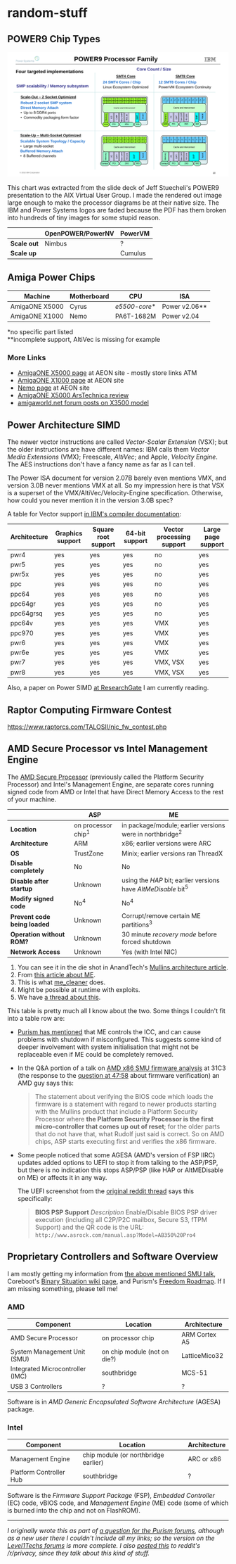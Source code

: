 # random-stuff

## POWER9 Chip Types

![slide 10 from POWER9 presentation](417cc949b5deeceec99d32fd6367102c2559b436.png)

This chart was extracted from the slide deck of Jeff Stuecheli's POWER9 presentation to the AIX Virtual User Group. I made the rendered out image large enough to make the processor diagrams be at their native size. The IBM and Power Systems logos are faded because the PDF has them broken into hundreds of tiny images for some stupid reason.

||OpenPOWER/PowerNV|PowerVM
-|-|-
**Scale out**|Nimbus|?
**Scale up**||Cumulus

## Amiga Power Chips

Machine|Motherboard|CPU|ISA
-|-|-|-
AmigaONE X5000 | Cyrus | *e5500-core** | Power v2.06**
AmigaONE X1000 | Nemo | PA6T-1682M | Power v2.04

*no specific part listed  
**incomplete support, AltiVec is missing for example

### More Links
* [AmigaONE X5000 page](http://www.a-eon.com/index.php?page=x5000) at AEON site - mostly store links ATM
* [AmigaONE X1000 page](http://www.a-eon.com/index.php?page=x1000) at AEON site
* [Nemo page](http://www.a-eon.com/?page=nemo) at AEON site
* [AmigaONE X5000 ArsTechnica review](https://arstechnica.com/gadgets/2017/05/the-a-eon-amiga-x5000-reviewed-the-beloved-amiga-meets-2017/)
* [amigaworld.net forum posts on X3500 model](http://amigaworld.net/modules/newbb/viewtopic.php?topic_id=39529&forum=33)

## Power Architecture SIMD

The newer vector instructions are called *Vector-Scalar Extension* (VSX); but the older instructions are have different names: IBM calls them *Vector Media Extensions* (VMX); Freescale, *AltiVec*; and Apple, *Velocity Engine*. The AES instructions don't have a fancy name as far as I can tell.

The Power ISA document for version 2.07B barely even mentions VMX, and version 3.0B never mentions VMX at all. So my impression here is that VSX is a superset of the VMX/AltiVec/Velocity-Engine specification. Otherwise, how could you never mention it in the version 3.0B spec?

A table for Vector support [in IBM's compiler documentation](https://www.ibm.com/support/knowledgecenter/SSGH2K_13.1.0/com.ibm.xlc131.aix.doc/compiler_ref/opt_arch.html):

<table><thead>
	<tr><th>Architecture</th><th>Graphics support</th><th>Square root support</th><th>64-bit support</th><th>Vector processing support</th><th>Large page support</th></tr>
	</thead><tbody>
	<tr><td>pwr4</td><td>yes</td><td>yes</td><td>yes</td><td>no</td><td>yes</td></tr>
	<tr><td>pwr5</td><td>yes</td><td>yes</td><td>yes</td><td>no</td><td>yes</td></tr>
	<tr><td>pwr5x</td><td>yes</td><td>yes</td><td>yes</td><td>no</td><td>yes</td></tr>
	<tr><td>ppc</td><td>yes</td><td>yes</td><td>yes</td><td>no</td><td>yes</td></tr>
	<tr><td>ppc64</td><td>yes</td><td>yes</td><td>yes</td><td>no</td><td>yes</td></tr>
	<tr><td>ppc64gr</td><td>yes</td><td>yes</td><td>yes</td><td>no</td><td>yes</td></tr>
	<tr><td>ppc64grsq</td><td>yes</td><td>yes</td><td>yes</td><td>no</td><td>yes</td></tr>
	<tr><td>ppc64v</td><td>yes</td><td>yes</td><td>yes</td><td>VMX</td><td>yes</td></tr>
	<tr><td>ppc970</td><td>yes</td><td>yes</td><td>yes</td><td>VMX</td><td>yes</td></tr>
	<tr><td>pwr6</td><td>yes</td><td>yes</td><td>yes</td><td>VMX</td><td>yes</td></tr>
	<tr><td>pwr6e</td><td>yes</td><td>yes</td><td>yes</td><td>VMX</td><td>yes</td></tr>
	<tr><td>pwr7</td><td>yes</td><td>yes</td><td>yes</td><td>VMX, VSX</td><td>yes</td></tr>
	<tr><td>pwr8</td><td>yes</td><td>yes</td><td>yes</td><td>VMX, VSX</td><td>yes</td></tr>
</tbody></table>

Also, a paper on Power SIMD [at ResearchGate](https://www.researchgate.net/publication/299472451_Workload_acceleration_with_the_IBM_POWER_vector-scalar_architecture) I am currently reading.

## Raptor Computing Firmware Contest

https://www.raptorcs.com/TALOSII/nic_fw_contest.php

## AMD Secure Processor vs Intel Management Engine

The [AMD Secure Processor][0] (previously called the Platform Security Processor) and Intel's Management Engine, are separate cores running signed code from AMD or Intel that have Direct Memory Access to the rest of your machine.

||ASP|ME
-|-|-
**Location**|on processor chip<sup>1</sup>|in package/module; earlier versions were in northbridge<sup>2</sup>
**Architecture**|ARM|x86; earlier versions were ARC
**OS**|TrustZone|Minix; earlier versions ran ThreadX
**Disable completely**|No|No
**Disable after startup**|Unknown|using the *HAP* bit; earlier versions have *AltMeDisable* bit<sup>5</sup>
**Modify signed code**|No<sup>4</sup>|No<sup>4</sup>
**Prevent code being loaded**|Unknown|Corrupt/remove certain ME partitions<sup>3</sup>
**Operation without ROM?**|Unknown|30 minute *recovery mode* before forced shutdown
**Network Access**|Unknown|Yes (with Intel NIC)

1. You can see it in the die shot in AnandTech's [Mullins architecture article][1].
2. From [this article about ME][2].
3. This is what [me_cleaner][3] does.
4. Might be possible at runtime with exploits.
5. We have [a thread about this][11].

This table is pretty much all I know about the two. Some things I couldn't fit into a table row are:
* [Purism has mentioned][4] that ME controls the ICC, and can cause problems with shutdown if misconfigured. This suggests some kind of deeper involvement with system initialisation that might not be replaceable even if ME could be completely removed.
* In the Q&A portion of a talk on [AMD x86 SMU firmware analysis][5] at 31C3 (the response to the [question at 47:58][6] about firmware verification) an AMD guy says this:
  > The statement about verifying the BIOS code which loads the firmware is a statement with regard to newer products starting with the Mullins product that include a Platform Security Processor where **the Platform Security Processor is the first micro-controller that comes up out of reset**; for the older parts that do not have that, what Rudolf just said is correct.
  So on AMD chips, ASP starts executing first and verifies the x86 firmware.
* Some people noticed that some AGESA (AMD's version of FSP IIRC) updates added options to UEFI to stop it from talking to the ASP/PSP, but there is no indication this stops ASP/PSP (like HAP or AltMEDisable on ME) or affects it in any way.

  The UEFI screenshot from the [original reddit thread][7] says this specifically:
  > **BIOS PSP Support**
  > *Description*
  > Enable/Disable BIOS PSP driver execution (including all C2P/P2C mailbox, Secure S3, fTPM Support)  and the QR code is the URL: `http://www.asrock.com/manual.asp?Model=AB350%20Pro4`
  
## Proprietary Controllers and Software Overview

I am mostly getting my information from [the above mentioned SMU talk][5], Coreboot's [Binary Situation wiki page][8], and Purism's [Freedom Roadmap][9]. If I am missing something, please tell me!

### AMD

Component|Location|Architecture
-|-|-
AMD Secure Processor|on processor chip|ARM Cortex A5
System Management Unit (SMU)|on chip module (not on die?)|LatticeMico32
Integrated Microcontroller (IMC)|southbridge|MCS-51
USB 3 Controllers|?|?

Software is in *AMD Generic Encapsulated Software Architecture* (AGESA) package.

### Intel

Component|Location|Architecture
-|-|-
Management Engine|chip module (or northbridge earlier)|ARC or x86
Platform Controller Hub|southbridge|?

Software is the *Firmware Support Package* (FSP), *Embedded Controller* (EC) code, vBIOS code, and *Management Engine* (ME) code (some of which is burned into the chip and not on FlashROM).

---

*I originally wrote this as part of [a question for the Purism forums][10], although as a new user there I couldn't include all my links; so the version on the [Level1Techs forums](https://forum.level1techs.com/t/amd-vs-intel-proprietary-controllers-and-code/124534) is more complete.  I also [posted this][13] to reddit's /r/privacy, since they talk about this kind of stuff.*

[0]: https://www.amd.com/en/technologies/security
[1]: https://www.anandtech.com/show/7974/amd-beema-mullins-architecture-a10-micro-6700t-performance-preview/2
[2]: https://hardenedlinux.github.io/firmware/2016/11/17/neutralize_ME_firmware_on_sandybridge_and_ivybridge.html
[3]: https://github.com/corna/me_cleaner
[4]: https://puri.sm/posts/deep-dive-into-intel-me-disablement/
[5]: https://events.ccc.de./congress/2014/Fahrplan/events/6103.html
[6]: https://media.ccc.de./v/31c3_-_6103_-_en_-_saal_2_-_201412272145_-_amd_x86_smu_firmware_analysis_-_rudolf_marek
[7]: https://www.reddit.com/r/Amd/comments/7i0meq/psp_disable_option_spotted_in_latest_asrock_bios/
[8]: https://www.coreboot.org/Binary_situation
[9]: https://puri.sm/learn/freedom-roadmap/
[10]: https://forums.puri.sm/t/x86-in-laptops-amd-vs-intel/2441
[11]: https://forum.level1techs.com/t/disabling-intel-management-engine-11-via-undocumented-mode/118795
[13]: https://www.reddit.com/r/privacy/comments/7x1hmm/amd_vs_intel_proprietary_controllers_and_code/
